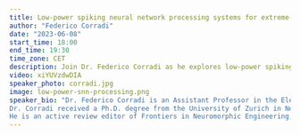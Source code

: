 ```yaml
--- 
title: Low-power spiking neural network processing systems for extreme-edge applications
author: "Federico Corradi"
date: "2023-06-08"
start_time: 18:00
end_time: 19:30
time_zone: CET
description: Join Dr. Federico Corradi as he explores low-power spiking neural network processing systems, offering insights into energy-efficient computing for extreme-edge applications.
video: xiYUVzdwDIA
speaker_photo: corradi.jpg
image: low-power-snn-processing.png
speaker_bio: "Dr. Federico Corradi is an Assistant Professor in the Electrical Engineering Department. His research activities are in Neuromorphic Computing and Engineering and span from the development of efficient models of computation to novel microelectronic architectures, with CMOS and emerging technologies, for both efficient deep learning and brain-inspired algorithms. His long-term research goal is to understand the principles of computation in natural neural systems and apply those for the development of a new generation of energy-efficient sensing and computing technologies. His research outputs find use in several application domains as robotics, machine vision, temporal signal processing, and biomedical signal analysis.<br><br>
Dr. Corradi received a Ph.D. degree from the University of Zurich in Neuroinformatics and an international Ph.D. from the ETH Neuroscience Centre Zurich in 2015. He was a Postgraduate at the Institute of Neuroinformatics in 2018. From 2015 to 2018, he worked in the Institute of Neuroinformatics' spin-off company Inilabs, developing event-based cameras and neuromorphic processors. From 2018 to 2022, he was at IMEC, the Netherlands, where he started a group focusing on neuromorphic ICs design activities. His passion for research recently brought him back to academia while keeping strong ties with startups and companies.<br><br>
He is an active review editor of Frontiers in Neuromorphic Engineering, IEEE, and other international journals. In addition, he currently serves as a technical program committee member of several machine learning and neuromorphic symposiums and conferences (ICTOPEN, ICONS, DSD, EUROMICRO)."
---
```

